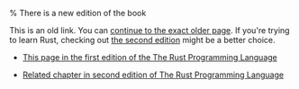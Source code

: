 % There is a new edition of the book

This is an old link. You can [continue to the exact older page][1].
If you're trying to learn Rust, checking out [the second edition][2] might be a better choice.

* [This page in the first edition of the The Rust Programming Language][1]

* [Related chapter in  second edition of The Rust Programming Language][2]


[1]: first-edition/ownership.html
[2]: second-edition/ch04-00-understanding-ownership.html
